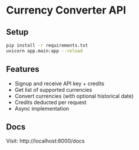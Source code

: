 # Currency Converter API

## Setup

```bash
pip install -r requirements.txt
uvicorn app.main:app --reload
```

## Features
- Signup and receive API key + credits
- Get list of supported currencies
- Convert currencies (with optional historical date)
- Credits deducted per request
- Async implementation

## Docs
Visit: http://localhost:8000/docs
